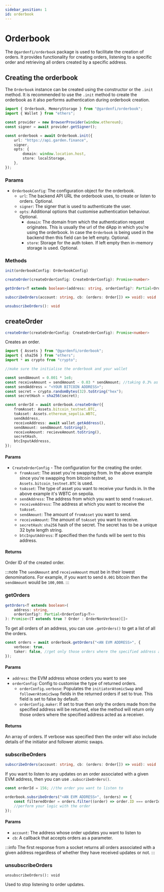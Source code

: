 ```yaml
---
sidebar_position: 1
id: orderbook
---
```


# Orderbook

The `@gardenfi/orderbook` package is used to facilitate the creation of orders. It provides functionality for creating orders, listening to a specific order and retrieving all orders created by a specific address.

## Creating the orderbook

The `Orderbook` instance can be created using the constructor or the `.init` method. It is recommended to use the `.init` method to create the orderbook as it also performs authentication during orderbook creation.

```ts
import { Orderbook, MemoryStorage } from "@gardenfi/orderbook";
import { Wallet } from "ethers";

const provider = new BrowserProvider(window.ethereum);
const signer = await provider.getSigner();

const orderbook = await Orderbook.init({
    url: "https://api.garden.finance",
    signer,
    opts: {
        domain: window.location.host,
        store: localStorage,
    },
});
```

### Params

-   `OrderbookConfig`: The configuration object for the orderbook.
    -   `url`: The backend API URL the orderbook uses, to create or listen to orders. Optional.
    -   `signer`: The signer that is used to authenticate the user.
    -   `opts`: Additional options that customise authentication behaviour. Optional.
        -   `domain`: The domain from which the authentication request originates. This is usually the url of the dApp in which you're using the orderbook. In case the `Orderbook` is being used in the backend then this field can be left empty. Optional.
        -   `store`: Storage for the auth token. If left empty then in-memory storage is used. Optional.

### Methods

```ts
init(orderbookConfig: OrderbookConfig)

createOrder(createOrderConfig: CreateOrderConfig): Promise<number>

getOrders<T extends boolean>(address: string, orderConfig?: Partial<OrderConfig<T>>): Promise<(T extends true ? Order : OrderNonVerbose[]>

subscribeOrders(account: string, cb: (orders: Order[]) => void): void

unsubscribeOrders(): void
```

## createOrder

```ts
createOrder(createOrderConfig: CreateOrderConfig): Promise<number>
```

Creates an order.

```ts
import { Assets } from "@gardenfi/orderbook";
import { sha256 } from "ethers";
import * as crypto from "crypto";

//make sure the initialise the orderbook and your wallet

const sendAmount = 0.001 * 1e8;
const receiveAmount = sendAmount - 0.03 * sendAmount; //taking 0.3% as fee
const sendAddress = "<YOUR BITCOIN ADDRESS>";
const secret = crypto.randomBytes(32).toString("hex");
const secretHash = sha256(secret);

const orderId = await orderbook.createOrder({
    fromAsset: Assets.bitcoin_testnet.BTC,
    toAsset: Assets.ethereum_sepolia.WBTC,
    sendAddress,
    receiveAddress: await wallet.getAddress(),
    sendAmount: sendAmount.toString(),
    receiveAmount: recieveAmount.toString(),
    secretHash,
    btcInputAddresss,
});
```

#### Params

-   `CreateOrderConfig` - The configuration for the creating the order.
    -   `fromAsset`: The asset you're swapping from. In the above example since you're swapping from bitcoin testnet, so `Assets.bitcoin_testnet.BTC` is used.
    -   `toAsset`: The type of asset you want to receive your funds in. In the above example it's WBTC on sepolia.
    -   `sendAddress`: The address from which you want to send `fromAsset`.
    -   `receiveAddress`: The address at which you want to receive the `toAsset`.
    -   `sendAmount`: The amount of `fromAsset` you want to send.
    -   `receiveAmount`: The amount of `toAsset` you want to receive.
    -   `secretHash`: `sha256` hash of the secret. The secret has to be a unique 32 byte length string.
    -   `btcInputAddress`: If specified then the funds will be sent to this address.

#### Returns

Order ID of the created order.

:::note
The `sendAmount` and `receiveAmount` must be in their lowest denominations. For example, if you want to send `0.001` bitcoin then the `sendAmount` would be `100,000`.
:::

### getOrders

```ts
getOrders<T extends boolean>(
    address: string,
    orderConfig?: Partial<OrderConfig<T>>
): Promise<(T extends true ? Order : OrderNonVerbose)[]>
```

To get all orders of an address, you can use `.getOrders()` to get a list of all the orders.

```ts
const orders = await orderbook.getOrders("<AN EVM ADDRESS>", {
    verbose: true,
    taker: false, //get only those orders where the specified address acted as the initiator
});
```

#### Params

-   `address`: the EVM address whose orders you want to see
-   `orderConfig`: Config to customise the type of returned orders.
    -   `orderConfig.verbose`: Populates the `initiatorAtomicSwap` and `followerAtomicSwap` fields in the returned orders if set to true. This field is set to false by default.
    -   `orderConfig.maker`: If set to true then only the orders made from the specified address will be returned, else the method will return only those orders where the specified address acted as a receiver.

#### Returns

An array of orders. If verbose was specified then the order will also include details of the initiator and follower atomic swaps.

### subscribeOrders

```ts
subscribeOrders(account: string, cb: (orders: Order[]) => void): void
```

If you want to listen to any updates on an order associated with a given EVM address, then you can use `.subscribeOrders()`.

```ts
const orderId = 156; //the order you want to listen to

orderbook.subsribeOrders("<AN EVM ADDRESS>", (orders) => {
    const filteredOrder = orders.filter((order) => order.ID === orderId);
    //perform your logic with the order
});
```

#### Params

-   `account`: The address whose order updates you want to listen to
-   `cb`: A callback that accepts orders as a parameter.

:::info
The first response from a socket returns all orders associated with a given address regardless of whether they have received updates or not.
:::

### unsubscribeOrders

`unsubscribeOrders(): void`

Used to stop listening to order updates.
